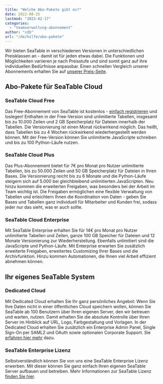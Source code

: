 ```yaml
---
title: "Welche Abo-Pakete gibt es?"
date: 2022-08-25
lastmod: "2023-02-17"
categories: 
  - "teamverwaltung-abonnement"
author: "cdb"
url: "/de/hilfe/abo-pakete"
---
```


Wir bieten SeaTable in verschiedenen Versionen in unterschiedlichen Preisklassen an - damit ist für jeden etwas dabei. Die Funktionen und Möglichkeiten variieren je nach Preisstufe und sind somit ganz auf ihre individuellen Bedürfnisse anpassbar. Einen schnellen Vergleich unserer Abonnements erhalten Sie auf [unserer Preis-Seite](https://seatable.io/preise/).

## Abo-Pakete für SeaTable Cloud

### SeaTable Cloud Free

Das Free-Abonnement von SeaTable ist kostenlos - [einfach registrieren](https://seatable.io/registrierung/) und loslegen! Enthalten in der Free-Version sind unlimitierte Tabellen, insgesamt bis zu 10.000 Zeilen und 2 GB Speicherplatz für Dateien innerhalb der Tabellen. Die Versionierung ist einen Monat rückwirkend möglich. Das heißt, dass Tabellen bis zu 4 Wochen rückwirkend wiederhergestellt werden können. Mit der Free-Version können Sie unlimitierte JavaScripte schreiben und bis zu 100 Python-Läufe nutzen.

### SeaTable Cloud Plus

Das Plus-Abonnement bietet für 7€ pro Monat pro Nutzer unlimitierte Tabellen, bis zu 50.000 Zeilen und 50 GB Speicherplatz für Dateien in Ihren Bases. Die Versionierung reicht bis zu 6 Monate und die Python-Läufe steigern sich auf 5.000 bei gleichbleibend unlimitierten JavaScripten. Neu hinzu kommen die erweiterten Freigaben, was besonders bei der Arbeit im Team wichtig ist. Die Freigaben ermöglichen eine flexible Verwaltung von Tabellen und erleichtern Ihnen die Koordination von Daten - geben Sie Bases und Tabellen ganz individuell für Mitarbeiter und Kunden frei, sodass jeder nur das sieht, was er auch sollte.

### SeaTable Cloud Enterprise

Mit SeaTable Enterprise erhalten Sie für 14€ pro Monat pro Nutzer unlimitierte Tabellen und Zeilen, ganze 100 GB Speicher für Dateien und 12 Monate Versionierung zur Wiederherstellung. Ebenfalls unlimitiert sind die JavaScripte und Python-Läufe. Mit Enterprise erwarten Sie zusätzlich erweiterte Freigaben, erweitertes Customizing Ihrer Bases und die Archivfunktion. Hinzu kommen Automationen, die Ihnen viel Arbeit effizient abnehmen können.

## Ihr eigenes SeaTable System

### Dedicated Cloud

Mit Dedicated Cloud erhalten Sie Ihr ganz persönliches Angebot: Wenn Sie Ihre Daten nicht in einer öffentlichen Cloud speichern wollen, können Sie SeaTable ab 100 Benutzern über Ihren eigenen Server, den wir betreuen und warten, nutzen. Damit erhalten Sie die absolute Kontrolle über Ihren Server im Hinblick auf URL, Logo, Farbgestaltung und Vorlagen. In der Dedicated Cloud erhalten Sie zusätzlich ein Enterprise Admin Panel, Single Sign-On per SAML2 und OAuth sowie optionalen Corporate Support. Sie [erfahren hier mehr](https://seatable.io/dedicated/) dazu.

### SeaTable Enterprise Lizenz

Selbstverständlich können Sie von uns eine SeaTable Enterprise Lizenz erwerben. Mit dieser können Sie ganz einfach Ihren eigenen SeaTable Server aufbauen und betreiben. Mehr Informationen zur SeaTable Lizenz [finden Sie hier](https://seatable.io/on-premises/).
